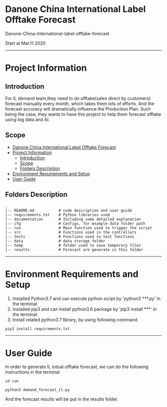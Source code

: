 # <span id="jump1">Danone China International Label Offtake Forecast</span>

Danone-China-International-label-offtake-forecast

Start at Mar.11 2020

---
# <span id="jump2">Project Information</span>
## <span id="jump2.1">Introduction</span>

For IL demand team,they need to do offtake(sales direct by customers) forecast manually every month, which takes them lots of efforts. And the forecast accuracy will dramatically influence the Production Plan.
Such being the case, they wants to have this project to help them forecast offtake using big data and AI.

## <span id="jump2.2">Scope</span>
<!-- TOC -->
- [Danone China International Label Offtake Forecast](#jump1)
- [Project Information](#jump2)
  - [Introduction](#jump2.1)
  - [Scope](#jump2.2)
  - [Folders Description](#jump2.3)
- [Environment Requirements and Setup](#jump3)
- [User Guide](#jump4)
<!-- /TOC -->

## <span id="jump2.3">Folders Description</span>

```
.
|-- README.md           # code description and user guide
|-- requirements.txt    # Python libraries used
|-- documentation       # Including some detailed explanation 
|-- cfg                 # Configs, for example data folder path
|-- run                 # Main function used to trigger the script
|-- src                 # Functions used in the controllers 
|-- tests               # Functions used to test functions
|-- data                # data storage folder
|-- temp                # folder used to save temporary files
|-- results             # Forecast are generate in this folder

```
---
# <span id="jump3">Environment Requirements and Setup</span>

1. Installed Python3.7 and can execute python script by 'python3 ***.py' in the terminal.
2. Installed pip3 and can install python3.6 package by 'pip3 install ***' in the terminal.
3. Install related python3.7 library, by using following command.
```
pip3 install requirements.txt
```

---

# <span id="jump4">User Guide</span>

In order to generate IL totoal offtake forecast, we can do the following instructions in the terminal

```
cd run
```

```
python3 demand_forecast_il.py
```

And the forecast results will be put in the results folder.


